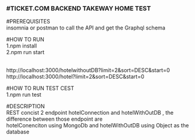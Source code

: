 <b><h3>#TICKET.COM BACKEND TAKEWAY HOME TEST</h3></b>

#PREREQUISITES
<br> insomnia or postman to call the API and get the Graphql schema

#HOW TO RUN
<br/>1.npm install
<br/>2.npm run start

<br>http://localhost:3000/hotelwithoutDB?limit=2&sort=DESC&start=0
<br>http://localhost:3000/hotel?limit=2&sort=DESC&start=0

#HOW TO RUN TEST CEST
<br/>1.npm run test

#DESCRIPTION
<br/> REST concist 2 endpoint hotelConnection and hotelWithOutDB , the difference between those endpoint are 
<br/> hotelConenciton using MongoDb and hotelWithOutDB using Object as the database

